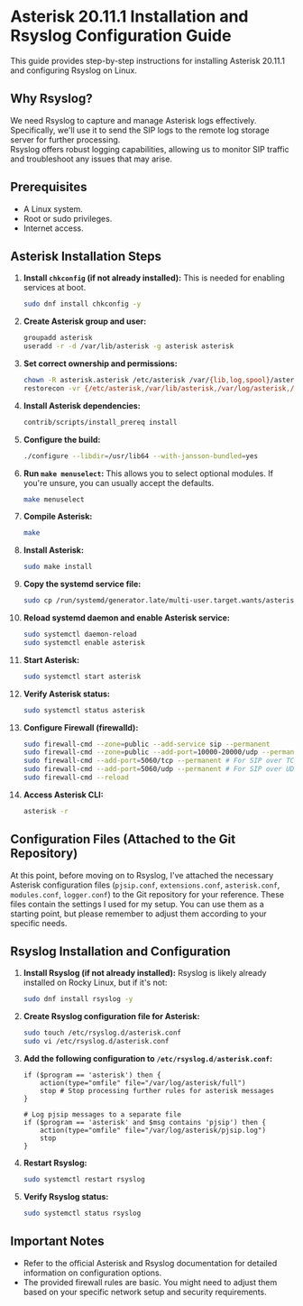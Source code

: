 # Asterisk 20.11.1 Installation and Rsyslog Configuration Guide

This guide provides step-by-step instructions for installing Asterisk 20.11.1 and configuring Rsyslog on Linux.  

## Why Rsyslog?

We need Rsyslog to capture and manage Asterisk logs effectively.  
Specifically, we'll use it to send the SIP logs to the remote log storage server for further processing.  
Rsyslog offers robust logging capabilities, allowing us to monitor SIP traffic and troubleshoot any issues that may arise.

## Prerequisites

*   A Linux system.
*   Root or sudo privileges.
*   Internet access.

## Asterisk Installation Steps

1.  **Install `chkconfig` (if not already installed):** This is needed for enabling services at boot.

    ```bash
    sudo dnf install chkconfig -y
    ```

2.  **Create Asterisk group and user:**

    ```bash
    groupadd asterisk
    useradd -r -d /var/lib/asterisk -g asterisk asterisk
    ```

3.  **Set correct ownership and permissions:**

    ```bash
    chown -R asterisk.asterisk /etc/asterisk /var/{lib,log,spool}/asterisk /usr/lib64/asterisk
    restorecon -vr {/etc/asterisk,/var/lib/asterisk,/var/log/asterisk,/var/spool/asterisk}
    ```

4.  **Install Asterisk dependencies:**

    ```bash
    contrib/scripts/install_prereq install
    ```

5.  **Configure the build:**

    ```bash
    ./configure --libdir=/usr/lib64 --with-jansson-bundled=yes
    ```

6.  **Run `make menuselect`:** This allows you to select optional modules. If you're unsure, you can usually accept the defaults.

    ```bash
    make menuselect
    ```

7.  **Compile Asterisk:**

    ```bash
    make
    ```

8.  **Install Asterisk:**

    ```bash
    sudo make install
    ```

9.  **Copy the systemd service file:**

    ```bash
    sudo cp /run/systemd/generator.late/multi-user.target.wants/asterisk.service /etc/systemd/system/
    ```

10. **Reload systemd daemon and enable Asterisk service:**

    ```bash
    sudo systemctl daemon-reload
    sudo systemctl enable asterisk
    ```

11. **Start Asterisk:**

    ```bash
    sudo systemctl start asterisk
    ```

12. **Verify Asterisk status:**

    ```bash
    sudo systemctl status asterisk
    ```

13. **Configure Firewall (firewalld):**

    ```bash
    sudo firewall-cmd --zone=public --add-service sip --permanent
    sudo firewall-cmd --zone=public --add-port=10000-20000/udp --permanent  # For RTP traffic
    sudo firewall-cmd --add-port=5060/tcp --permanent # For SIP over TCP (if used)
    sudo firewall-cmd --add-port=5060/udp --permanent # For SIP over UDP (if used)
    sudo firewall-cmd --reload
    ```

14. **Access Asterisk CLI:**

    ```bash
    asterisk -r
    ```

## Configuration Files (Attached to the Git Repository)

At this point, before moving on to Rsyslog, I've attached the necessary Asterisk configuration files 
(`pjsip.conf`, `extensions.conf`, `asterisk.conf`, `modules.conf`, `logger.conf`) to the Git repository for your reference. 
These files contain the settings I used for my setup. 
You can use them as a starting point, but please remember to adjust them according to your specific needs.

## Rsyslog Installation and Configuration

1.  **Install Rsyslog (if not already installed):**  Rsyslog is likely already installed on Rocky Linux, but if it's not:

    ```bash
    sudo dnf install rsyslog -y
    ```

2.  **Create Rsyslog configuration file for Asterisk:**

    ```bash
    sudo touch /etc/rsyslog.d/asterisk.conf
    sudo vi /etc/rsyslog.d/asterisk.conf
    ```

3.  **Add the following configuration to `/etc/rsyslog.d/asterisk.conf`:**

    ```
    if ($program == 'asterisk') then {
        action(type="omfile" file="/var/log/asterisk/full")
        stop # Stop processing further rules for asterisk messages
    }

    # Log pjsip messages to a separate file
    if ($program == 'asterisk' and $msg contains 'pjsip') then {
        action(type="omfile" file="/var/log/asterisk/pjsip.log")
        stop
    }
    ```

4.  **Restart Rsyslog:**

    ```bash
    sudo systemctl restart rsyslog
    ```

5.  **Verify Rsyslog status:**

    ```bash
    sudo systemctl status rsyslog
    ```

## Important Notes

*   Refer to the official Asterisk and Rsyslog documentation for detailed information on configuration options.
*   The provided firewall rules are basic. You might need to adjust them based on your specific network setup and security requirements.
